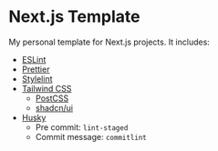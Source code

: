 # Next.js Template

My personal template for Next.js projects. It includes:

- [ESLint](https://eslint.org/)
- [Prettier](https://prettier.io/)
- [Stylelint](https://stylelint.io/)
- [Tailwind CSS](https://tailwindcss.com/)
  - [PostCSS](https://postcss.org/)
  - [shadcn/ui](https://ui.shadcn.com/)
- [Husky](https://typicode.github.io/husky/)
  - Pre commit: `lint-staged`
  - Commit message: `commitlint`
